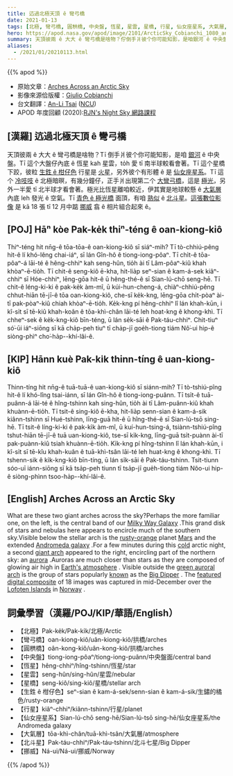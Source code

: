 ```yaml
---
title: 迒過北極天頂 ê 彎弓橋
date: 2021-01-13
tags: [北極, 彎弓橋, 圓栱橋, 中央盤, 恆星, 星雲, 星橋, 行星, 仙女座星系, 大氣層, 北斗星, 挪威]
hero: https://apod.nasa.gov/apod/image/2101/ArcticSky_Cobianchi_1080_annotated.jpg
summary: 天頂彼兩 ê 大大 ê 彎弓橋是啥物？佇倒手爿彼个你可能知影，是咱銀河 ê 中央盤。
aliases:
  - /2021/01/20210113.html
---
```


{{% apod %}}

- 原始文章：[Arches Across an Arctic Sky](https://apod.nasa.gov/apod/ap210113.html)
- 影像來源佮版權：[Giulio Cobianchi](https://giuliocobianchi.com/about/)
- 台文翻譯：[An-Li Tsai](mailto:thianbun.taigi@gmail.com) ([NCU](https://www.astro.ncu.edu.tw))
- APOD 年度回顧 (2020):[RJN's Night Sky 網路課程](https://youtu.be/smDKWEE77Gs?t=383)

## [漢羅] 迒過北極天頂 ê 彎弓橋

天頂彼兩 ê 大大 ê 彎弓橋是啥物？Tī 倒手爿彼个你可能知影，是咱 [銀河](https://solarsystem.nasa.gov/resources/285/the-milky-way-galaxy/) ê 中央盤。Tī 這个大盤仔內底 ê 恆星 kah 星雲，to̍h 愛 tī 南半球較看會著。Tī 這个星橋下跤，彼粒 [生鉎 ê 柑仔色](https://apod.nasa.gov/apod/ap970804.html) 行星是 [火星](https://solarsystem.nasa.gov/planets/mars/overview/)，另外彼个有形體 ê 是 [仙女座星系](https://apod.nasa.gov/apod/ap150830.html)。Tī 這个 [冷吱吱](https://pbs.twimg.com/media/DKSyMr2UEAAUL70?format=jpg) ê 北極暗暝，有幾分鐘仔，正手爿出現第二个 [大彎弓橋](https://apod.nasa.gov/apod/ap200531.html)，這是 [極光](https://spaceplace.nasa.gov/aurora/en/)，另外一半愛 tī 北半球才看會著。極光比恆星離咱較近，伊其實是地球較懸 ê [大氣層](https://www.nasa.gov/mission_pages/sunearth/science/atmosphere-layers2.html) 內底 leh 發光 ê 空氣。Tī [青色 ê 極光橋](https://apod.nasa.gov/apod/ap190322.html) 面頂，有咱 [熟似](https://apod.tw/daily/20210112/) ê [北斗星](https://en.wikipedia.org/wiki/Big_Dipper)。[這張數位影像](https://giuliocobianchi.com/gallery/capture-the-night/) 是 kā 18 張 tī 12 月中踮 [挪威](https://en.wikipedia.org/wiki/Norway) 翕 ê 相片組合起來 ê。

## [POJ] Hāⁿ kòe Pak-ke̍k thiⁿ-téng ê oan-kiong-kiô

Thiⁿ-téng hit nn̄g-ê tōa-tōa-ê oan-kiong-kiô sī siáⁿ-mih? Tī tò-chhiú-pêng hit-ê lí khó-lêng chai-iáⁿ, sī lán Gîn-hô ê tiong-iong-pôaⁿ. Tī chi̍t-ê tōa-pôaⁿ-á lāi-té ê hêng-chhiⁿ kah seng-hûn, tio̍h ài tī Lâm-pôaⁿ-kiû khah khòaⁿ-ē-tio̍h. Tī chit-ê seng-kiô ē-kha, hit-lia̍p seⁿ-sian ê kam-á-sek kiâⁿ-chhiⁿ sī Hóe-chhiⁿ, lēng-gōa hit-ê ū hêng-thé-ê sī Sian-lú-chō seng-hē. Tī chit-ê léng-ki-ki ê pak-ke̍k àm-mî, ū kúi-hun-cheng-á, chiàⁿ-chhiú-pêng chhut-hiān tē-jī-ê tōa oan-kiong-kiô, che-sī ke̍k-kng, lēng-gōa chi̍t-pòaⁿ ài-tī pak-pòaⁿ-kiû chiah khòaⁿ-ē-tio̍h. Ke̍k-kng pí hêng-chhiⁿ lî lán khah-kūn, i kî-si̍t sī tē-kiû khah-koân ê tōa-khì-chân lāi-té leh hoat-kng ê khong-khì. Tī chheⁿ-sek ê ke̍k-kng-kiô bīn-téng, ū lán se̍k-sāi ê Pak-táu-chhiⁿ. Chit-tiuⁿ só͘-ūi iáⁿ-siōng sī kā cha̍p-peh tiuⁿ tī cha̍p-jī goe̍h-tiong tiám Nô͘-ui hip-ê siòng-phìⁿ cho͘-ha̍p--khí-lâi-ê.

## [KIP] Hānn kuè Pak-ki̍k thinn-tíng ê uan-kiong-kiô

Thinn-tíng hit nn̄g-ê tuā-tuā-ê uan-kiong-kiô sī siánn-mih? Tī tò-tshiú-pîng hit-ê lí khó-lîng tsai-iánn, sī lán Gîn-hô ê tiong-iong-puânn. Tī tsi̍t-ê tuā-puânn-á lāi-té ê hîng-tshinn kah sing-hûn, tio̍h ài tī Lâm-puânn-kiû khah khuànn-ē-tio̍h. Tī tsit-ê sing-kiô ē-kha, hit-lia̍p senn-sian ê kam-á-sik kiânn-tshinn sī Hué-tshinn, līng-guā hit-ê ū hîng-thé-ê sī Sian-lú-tsō sing-hē. Tī tsit-ê líng-ki-ki ê pak-ki̍k àm-mî, ū kuí-hun-tsing-á, tsiànn-tshiú-pîng tshut-hiān tē-jī-ê tuā uan-kiong-kiô, tse-sī ki̍k-kng, līng-guā tsi̍t-puànn ài-tī pak-puànn-kiû tsiah khuànn-ē-tio̍h. Ki̍k-kng pí hîng-tshinn lî lán khah-kūn, i kî-si̍t sī tē-kîu khah-kuân ê tuā-khì-tsân lāi-té leh huat-kng ê khong-khì. Tī tshenn-sik ê ki̍k-kng-kiô bīn-tíng, ū lán si̍k-sāi ê Pak-táu-tshinn. Tsit-tiunn sóo-uī iánn-siōng sī kā tsa̍p-peh tiunn tī tsa̍p-jī gue̍h-tiong tiám Nôo-ui hip-ê siòng-phìnn tsoo-ha̍p--khí-lâi-ê.

## [English] Arches Across an Arctic Sky  

What are these two giant arches across the sky?Perhaps the more familiar one, on the left, is the central band of our [Milky Way Galaxy](https://solarsystem.nasa.gov/resources/285/the-milky-way-galaxy/) .This grand disk of stars and nebulas here appears to encircle much of the southern sky.Visible below the stellar arch is the [rusty-orange](https://apod.nasa.gov/apod/ap970804.html) planet [Mars](https://solarsystem.nasa.gov/planets/mars/overview/) and the extended [Andromeda galaxy](https://apod.nasa.gov/apod/ap150830.html) .For a few minutes during this [cold](https://pbs.twimg.com/media/DKSyMr2UEAAUL70?format=jpg) arctic night, a second [giant arch](https://apod.nasa.gov/apod/ap200531.html) appeared to the right, encircling part of the northern sky: an [aurora](https://spaceplace.nasa.gov/aurora/en/) .Auroras are much closer than stars as they are composed of glowing air high in [Earth's atmosphere](https://www.nasa.gov/mission_pages/sunearth/science/atmosphere-layers2.html) . Visible outside the [green auroral arch](https://apod.nasa.gov/apod/ap190322.html) is the group of stars popularly [known](https://apod.nasa.gov/apod/ap210112.html) as the [Big Dipper](https://en.wikipedia.org/wiki/Big_Dipper) . The [featured digital composite](https://giuliocobianchi.com/gallery/capture-the-night/) of 18 images was captured in mid-December over the [Lofoten Islands](https://youtu.be/mg67iIFivDo) in [Norway](https://en.wikipedia.org/wiki/Norway) .

## 詞彙學習（漢羅/POJ/KIP/華語/English）

- 【北極】Pak-ke̍k/Pak-ki̍k/北極/Arctic
- 【彎弓橋】oan-kiong-kiô/uân-kiong-kiô/拱橋/arches
- 【圓栱橋】oân-kong-kiô/uân-kong-kiô/拱橋/arches
- 【中央盤】tiong-iong-pôaⁿ/tiong-iong-puânn/中央盤面/central band
- 【恆星】hêng-chhiⁿ/hîng-tshinn/恆星/star
- 【星雲】seng-hûn/sing-hûn/星雲/nebular
- 【星橋】seng-kiô/sing-kiô/星橋/stellar arch
- 【生鉎 ê 柑仔色】seⁿ-sian ê kam-á-sek/senn-sian ê kam-á-sik/生鏽的橘色/rusty-orange
- 【行星】kiâⁿ-chhiⁿ/kiânn-tshinn/行星/planet
- 【仙女座星系】Sian-lú-chō seng-hē/Sian-lú-tsō sing-hē/仙女座星系/the Andromeda galaxy
- 【大氣層】tōa-khì-chân/tuā-khì-tsân/大氣層/atmosphere
- 【北斗星】Pak-táu-chhiⁿ/Pak-táu-tshinn/北斗七星/Big Dipper
- 【挪威】Ná-ui/Ná-ui/挪威/Norway

{{% /apod %}}
